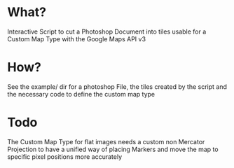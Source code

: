 # What?
Interactive Script to cut a Photoshop Document into tiles usable for a Custom Map Type with the Google Maps API v3


# How?
See the example/ dir for a photoshop File, the tiles created by the script and the necessary code to define the custom map type


# Todo
The Custom Map Type for flat images needs a custom non Mercator Projection to have a unified way of placing Markers and move the map to specific pixel positions more accurately